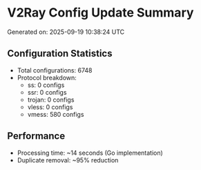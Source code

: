 # V2Ray Config Update Summary
Generated on: 2025-09-19 10:38:24 UTC

## Configuration Statistics
- Total configurations: 6748
- Protocol breakdown:
  - ss: 0 configs
  - ssr: 0 configs
  - trojan: 0 configs
  - vless: 0 configs
  - vmess: 580 configs

## Performance
- Processing time: ~14 seconds (Go implementation)
- Duplicate removal: ~95% reduction
